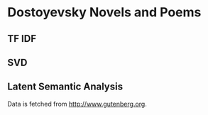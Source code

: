 # Dostoyevsky Novels and Poems
## TF IDF
## SVD
## Latent Semantic Analysis
Data is fetched from http://www.gutenberg.org.
